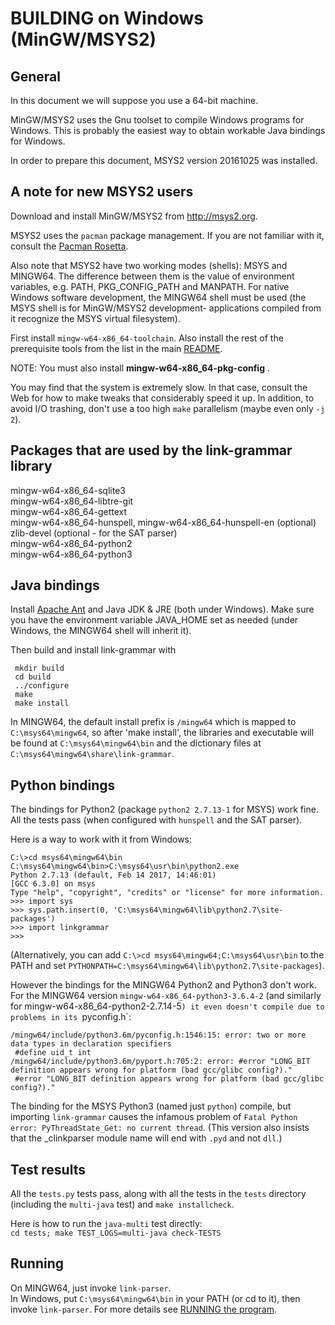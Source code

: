 BUILDING on Windows (MinGW/MSYS2)
=================================

General
-------
In this document we will suppose you use a 64-bit machine.

MinGW/MSYS2 uses the Gnu toolset to compile Windows programs for
Windows.  This is probably the easiest way to obtain workable Java
bindings for Windows.

In order to prepare this document, MSYS2 version 20161025 was installed.

A note for new MSYS2 users
--------------------------
Download and install MinGW/MSYS2 from http://msys2.org.

MSYS2 uses the `pacman` package management. If you are not familiar
with it, consult the
[Pacman Rosetta](https://wiki.archlinux.org/index.php/Pacman/Rosetta).

Also note that MSYS2 have two working modes (shells): MSYS and MINGW64.
The difference between them is the value of environment variables, e.g.
PATH, PKG_CONFIG_PATH and MANPATH.  For native Windows software
development, the MINGW64 shell must be used (the MSYS shell is for
MinGW/MSYS2 development- applications compiled from it recognize the MSYS
virtual filesystem).

First install `mingw-w64-x86_64-toolchain`. Also install the rest of the
prerequisite tools from the list in the main
[README](/README.md#building-from-the-github-repository).

NOTE: You must also install **mingw-w64-x86_64-pkg-config** .

You may find that the system is extremely slow. In that case, consult the
Web for how to make tweaks that considerably speed it up. In addition, to
avoid I/O trashing, don't use a too high `make` parallelism (maybe even
only `-j 2`).

Packages that are used by the link-grammar library
--------------------------------------------------

mingw-w64-x86_64-sqlite3<br>
mingw-w64-x86_64-libtre-git<br>
mingw-w64-x86_64-gettext<br>
mingw-w64-x86_64-hunspell, mingw-w64-x86_64-hunspell-en (optional)<br>
zlib-devel (optional - for the SAT parser)<br>
mingw-w64-x86_64-python2<br>
mingw-w64-x86_64-python3<br>

Java bindings
-------------
Install [Apache Ant](ant.apache.org/manual/install.html) and
Java JDK & JRE (both under Windows). Make sure you have
the environment variable JAVA_HOME set as needed (under Windows,
the MINGW64 shell will inherit it).

Then build and install link-grammar with

     mkdir build
     cd build
     ../configure
     make
     make install

In MINGW64, the default install prefix is `/mingw64` which is mapped to
`C:\msys64\mingw64`, so after 'make install', the libraries and executable
will be found at `C:\msys64\mingw64\bin` and the dictionary files at
`C:\msys64\mingw64\share\link-grammar`.


Python bindings
---------------
The bindings for Python2 (package `python2 2.7.13-1` for MSYS) work fine.<br>
All the tests pass (when configured with `hunspell` and the SAT parser).

Here is a way to work with it from Windows:
```
C:\>cd msys64\mingw64\bin
C:\msys64\mingw64\bin>C:\msys64\usr\bin\python2.exe
Python 2.7.13 (default, Feb 14 2017, 14:46:01)
[GCC 6.3.0] on msys
Type "help", "copyright", "credits" or "license" for more information.
>>> import sys
>>> sys.path.insert(0, 'C:\msys64\mingw64\lib\python2.7\site-packages')
>>> import linkgrammar
>>>
```
(Alternatively, you can add `C:\>cd msys64\mingw64;C:\msys64\usr\bin` to the PATH
and set `PYTHONPATH=C:\msys64\mingw64\lib\python2.7\site-packages`).

However the bindings for the MINGW64 Python2 and Python3 don't work. For the MINGW64 version
`mingw-w64-x86_64-python3-3.6.4-2` (and similarly for mingw-w64-x86_64-python2-2.7.14-5`)
it even doesn't compile due to problems in its `pyconfig.h`:
```
/mingw64/include/python3.6m/pyconfig.h:1546:15: error: two or more data types in declaration specifiers
 #define uid_t int
/mingw64/include/python3.6m/pyport.h:705:2: error: #error "LONG_BIT definition appears wrong for platform (bad gcc/glibc config?)."
 #error "LONG_BIT definition appears wrong for platform (bad gcc/glibc config?)."
```

The binding for the MSYS Python3 (named just `python`) compile, but
importing `link-grammar` causes the infamous problem of
`Fatal Python error: PyThreadState_Get: no current thread`.
(This version also insists that the _clinkparser module name will end with
`.pyd` and not `dll`.)

Test results
------------
All the `tests.py` tests pass, along with all the tests in the `tests`
directory (including the `multi-java` test) and `make installcheck`.

Here is how to run the `java-multi` test directly:<br>
`cd tests; make TEST_LOGS=multi-java check-TESTS`

Running
-------
On MINGW64, just invoke `link-parser`.<br>
In Windows, put `C:\msys64\mingw64\bin` in your PATH (or cd to it), then invoke `link-parser`.
For more details see [RUNNING the program](/README.md#running-the-program).
